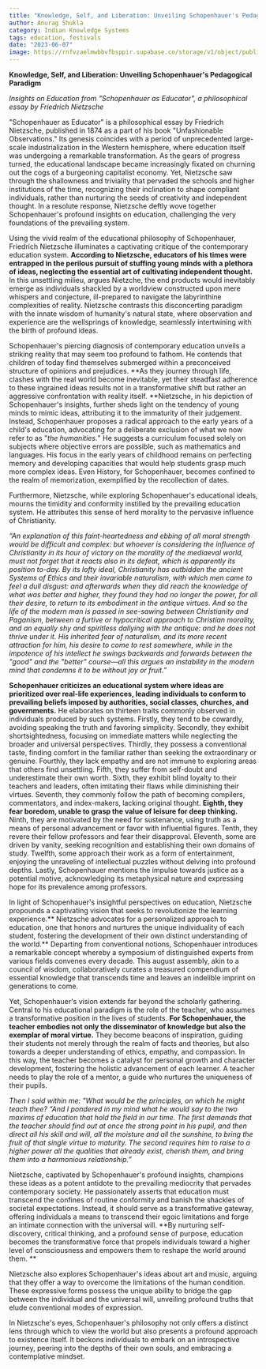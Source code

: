 ```yaml
---
title: "Knowledge, Self, and Liberation: Unveiling Schopenhauer's Pedagogical Paradigm"
author: Anurag Shukla
category: Indian Knowledge Systems
tags: education, festivals
date: "2023-06-07"
image: https://rnfvzaelmwbbvfbsppir.supabase.co/storage/v1/object/public/brhatwebsite/05dhiti/schopenhaueraseducator
---
```



**Knowledge, Self, and Liberation: Unveiling Schopenhauer's Pedagogical Paradigm**

_Insights on Education from "Schopenhauer as Educator", a philosophical essay by Friedrich Nietzsche_

"Schopenhauer as Educator" is a philosophical essay by Friedrich Nietzsche, published in 1874 as a part of his book "Unfashionable Observations." Its genesis coincides with a period of unprecedented large-scale industrialization in the Western hemisphere, where education itself was undergoing a remarkable transformation. As the gears of progress turned, the educational landscape became increasingly fixated on churning out the cogs of a burgeoning capitalist economy. Yet, Nietzsche saw through the shallowness and triviality that pervaded the schools and higher institutions of the time, recognizing their inclination to shape compliant individuals, rather than nurturing the seeds of creativity and independent thought. In a resolute response, Nietzsche deftly wove together Schopenhauer's profound insights on education, challenging the very foundations of the prevailing system. 

Using the vivid realm of the educational philosophy of Schopenhauer, Friedrich Nietzsche illuminates a captivating critique of the contemporary education system. **According to Nietzsche, educators of his times were entrapped in the perilous pursuit of stuffing young minds with a plethora of ideas, neglecting the essential art of cultivating independent thought.** In this unsettling milieu, argues Nietzche, the end products would inevitably emerge as individuals shackled by a worldview constructed upon mere whispers and conjecture, ill-prepared to navigate the labyrinthine complexities of reality. Nietzsche contrasts this disconcerting paradigm with the innate wisdom of humanity's natural state, where observation and experience are the wellsprings of knowledge, seamlessly intertwining with the birth of profound ideas.  

Schopenhauer's piercing diagnosis of contemporary education unveils a striking reality that may seem too profound to fathom. He contends that children of today find themselves submerged within a preconceived structure of opinions and prejudices. **As they journey through life, clashes with the real world become inevitable, yet their steadfast adherence to these ingrained ideas results not in a transformative shift but rather an aggressive confrontation with reality itself. **Nietzsche, in his depiction of Schopenhauer's insights, further sheds light on the tendency of young minds to mimic ideas, attributing it to the immaturity of their judgement. Instead, Schopenhauer proposes a radical approach to the early years of a child's education, advocating for a deliberate exclusion of what we now refer to as "_the humanities._" He suggests a curriculum focused solely on subjects where objective errors are possible, such as mathematics and languages. His focus in the early years of childhood remains on perfecting memory and developing capacities that would help students grasp much more complex ideas. Even History, for Schopenhauer, becomes confined to the realm of memorization, exemplified by the recollection of dates.

Furthermore, Nietzsche, while exploring Schopenhauer's educational ideals, mourns the timidity and conformity instilled by the prevailing education system. He attributes this sense of herd morality to the pervasive influence of Christianity.

_“An explanation of this faint-heartedness and ebbing of all moral strength would be difficult and complex: but whoever is considering the influence of Christianity in its hour of victory on the morality of the mediaeval world, must not forget that it reacts also in its defeat, which is apparently its position to-day. By its lofty ideal, Christianity has outbidden the ancient Systems of Ethics and their invariable naturalism, with which men came to feel a dull disgust: and afterwards when they did reach the knowledge of what was better and higher, they found they had no longer the power, for all their desire, to return to its embodiment in the antique virtues. And so the life of the modern man is passed in see-sawing between Christianity and Paganism, between a furtive or hypocritical approach to Christian morality, and an equally shy and spiritless dallying with the antique: and he does not thrive under it. His inherited fear of naturalism, and its more recent attraction for him, his desire to come to rest somewhere, while in the impotence of his intellect he swings backwards and forwards between the "good" and the "better" course—all this argues an instability in the modern mind that condemns it to be without joy or fruit.”_

**Schopenhauer criticizes an educational system where ideas are prioritized over real-life experiences, leading individuals to conform to prevailing beliefs imposed by authorities, social classes, churches, and governments.** He elaborates on thirteen traits commonly observed in individuals produced by such systems. Firstly, they tend to be cowardly, avoiding speaking the truth and favoring simplicity. Secondly, they exhibit shortsightedness, focusing on immediate matters while neglecting the broader and universal perspectives. Thirdly, they possess a conventional taste, finding comfort in the familiar rather than seeking the extraordinary or genuine. Fourthly, they lack empathy and are not immune to exploring areas that others find unsettling. Fifth, they suffer from self-doubt and underestimate their own worth. Sixth, they exhibit blind loyalty to their teachers and leaders, often imitating their flaws while diminishing their virtues. Seventh, they commonly follow the path of becoming compilers, commentators, and index-makers, lacking original thought. **Eighth, they fear boredom, unable to grasp the value of leisure for deep thinking.** Ninth, they are motivated by the need for sustenance, using truth as a means of personal advancement or favor with influential figures. Tenth, they revere their fellow professors and fear their disapproval. Eleventh, some are driven by vanity, seeking recognition and establishing their own domains of study. Twelfth, some approach their work as a form of entertainment, enjoying the unraveling of intellectual puzzles without delving into profound depths. Lastly, Schopenhauer mentions the impulse towards justice as a potential motive, acknowledging its metaphysical nature and expressing hope for its prevalence among professors.

In light of Schopenhauer's insightful perspectives on education, Nietzsche propounds a captivating vision that seeks to revolutionize the learning experience.** Nietzsche advocates for a personalized approach to education, one that honors and nurtures the unique individuality of each student, fostering the development of their own distinct understanding of the world.** Departing from conventional notions, Schopenhauer introduces a remarkable concept whereby a symposium of distinguished experts from various fields convenes every decade. This august assembly, akin to a council of wisdom, collaboratively curates a treasured compendium of essential knowledge that transcends time and leaves an indelible imprint on generations to come. 

Yet, Schopenhauer's vision extends far beyond the scholarly gathering. Central to his educational paradigm is the role of the teacher, who assumes a transformative position in the lives of students. **For Schopenhauer, the teacher embodies not only the disseminator of knowledge but also the exemplar of moral virtue.** They become beacons of inspiration, guiding their students not merely through the realm of facts and theories, but also towards a deeper understanding of ethics, empathy, and compassion. In this way, the teacher becomes a catalyst for personal growth and character development, fostering the holistic advancement of each learner. A teacher needs to play the role of a mentor, a guide who nurtures the uniqueness of their pupils. 

_Then I said within me: "What would be the principles, on which he might teach thee? "And I pondered in my mind what he would say to the two maxims of education that hold the field in our time. The first demands that the teacher should find out at once the strong point in his pupil, and then direct all his skill and will, all the moisture and all the sunshine, to bring the fruit of that single virtue to maturity. The second requires him to raise to a higher power all the qualities that already exist, cherish them, and bring them into a harmonious relationship.”_

Nietzsche, captivated by Schopenhauer's profound insights, champions these ideas as a potent antidote to the prevailing mediocrity that pervades contemporary society. He passionately asserts that education must transcend the confines of routine conformity and banish the shackles of societal expectations. Instead, it should serve as a transformative gateway, offering individuals a means to transcend their egoic limitations and forge an intimate connection with the universal will. **By nurturing self-discovery, critical thinking, and a profound sense of purpose, education becomes the transformative force that propels individuals toward a higher level of consciousness and empowers them to reshape the world around them. **

Nietzsche also explores Schopenhauer's ideas about art and music, arguing that they offer a way to overcome the limitations of the human condition. These expressive forms possess the unique ability to bridge the gap between the individual and the universal will, unveiling profound truths that elude conventional modes of expression.

In Nietzsche's eyes, Schopenhauer's philosophy not only offers a distinct lens through which to view the world but also presents a profound approach to existence itself. It beckons individuals to embark on an introspective journey, peering into the depths of their own souls, and embracing a contemplative mindset. 
